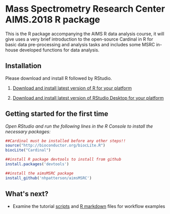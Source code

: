# Mass Spectrometry Research Center AIMS.2018 R package

This is the R package accompanying the AIMS R data analysis course, it will give uses a very brief introduction to the open-source Cardinal in R for basic data pre-processing and analysis tasks and includes some MSRC in-house developed functions for data analysis.

## Installation

Please download and install R followed by RStudio.

1. [Download and install latest version of R for your platform](https://mirrors.nics.utk.edu/cran/)

2. [Download and install latest version of RStudio Desktop for your platform](https://www.rstudio.com/products/rstudio/download/)



## Getting started for the first time
*Open RStudio and run the following lines in the R Console to install the necessary packages:*

```r
##Cardinal must be installed before any other steps!!
source("http://bioconductor.org/biocLite.R")
biocLite("Cardinal")

##install R package devtools to install from github
install.packages('devtools')

##install the aimsMSRC package
install_github('nhpatterson/aimsMSRC')
```

## What's next?

* Examine the tutorial [scripts](https://github.com/nhpatterson/aimsMSRC/scripts) and [R markdown](https://github.com/nhpatterson/aimsMSRC/markdown) files for workflow examples


